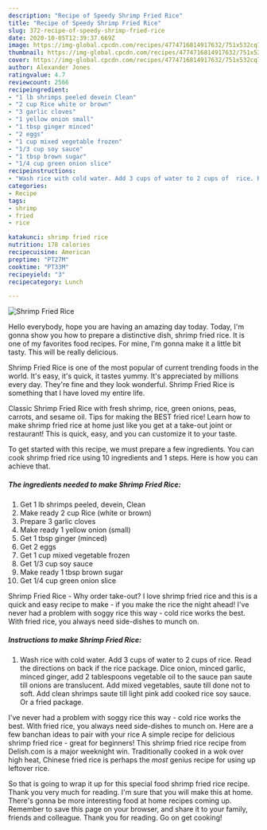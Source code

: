 ```yaml
---
description: "Recipe of Speedy Shrimp Fried Rice"
title: "Recipe of Speedy Shrimp Fried Rice"
slug: 372-recipe-of-speedy-shrimp-fried-rice
date: 2020-10-05T12:39:37.669Z
image: https://img-global.cpcdn.com/recipes/4774716814917632/751x532cq70/shrimp-fried-rice-recipe-main-photo.jpg
thumbnail: https://img-global.cpcdn.com/recipes/4774716814917632/751x532cq70/shrimp-fried-rice-recipe-main-photo.jpg
cover: https://img-global.cpcdn.com/recipes/4774716814917632/751x532cq70/shrimp-fried-rice-recipe-main-photo.jpg
author: Alexander Jones
ratingvalue: 4.7
reviewcount: 2566
recipeingredient:
- "1 lb shrimps peeled devein Clean"
- "2 cup Rice white or brown"
- "3 garlic cloves"
- "1 yellow onion small"
- "1 tbsp ginger minced"
- "2 eggs"
- "1 cup mixed vegetable frozen"
- "1/3 cup soy sauce"
- "1 tbsp brown sugar"
- "1/4 cup green onion slice"
recipeinstructions:
- "Wash rice with cold water. Add 3 cups of water to 2 cups of  rice. Read the directions on back if the rice package. Dice onion, minced garlic, minced ginger, add 2 tablespoons vegetable oil to the sauce pan saute till onions are translucent. Add mixed vegetables, saute till done not to soft. Add clean shrimps saute till light pink add cooked rice soy sauce. Or a fried package."
categories:
- Recipe
tags:
- shrimp
- fried
- rice

katakunci: shrimp fried rice 
nutrition: 178 calories
recipecuisine: American
preptime: "PT27M"
cooktime: "PT33M"
recipeyield: "3"
recipecategory: Lunch

---
```



![Shrimp Fried Rice](https://img-global.cpcdn.com/recipes/4774716814917632/751x532cq70/shrimp-fried-rice-recipe-main-photo.jpg)

Hello everybody, hope you are having an amazing day today. Today, I'm gonna show you how to prepare a distinctive dish, shrimp fried rice. It is one of my favorites food recipes. For mine, I'm gonna make it a little bit tasty. This will be really delicious.

Shrimp Fried Rice is one of the most popular of current trending foods in the world. It's easy, it's quick, it tastes yummy. It's appreciated by millions every day. They're fine and they look wonderful. Shrimp Fried Rice is something that I have loved my entire life.

Classic Shrimp Fried Rice with fresh shrimp, rice, green onions, peas, carrots, and sesame oil. Tips for making the BEST fried rice! Learn how to make shrimp fried rice at home just like you get at a take-out joint or restaurant! This is quick, easy, and you can customize it to your taste.


To get started with this recipe, we must prepare a few ingredients. You can cook shrimp fried rice using 10 ingredients and 1 steps. Here is how you can achieve that.

<!--inarticleads1-->

##### The ingredients needed to make Shrimp Fried Rice:

1. Get 1 lb shrimps peeled, devein, Clean
1. Make ready 2 cup Rice (white or brown)
1. Prepare 3 garlic cloves
1. Make ready 1 yellow onion (small)
1. Get 1 tbsp ginger (minced)
1. Get 2 eggs
1. Get 1 cup mixed vegetable frozen
1. Get 1/3 cup soy sauce
1. Make ready 1 tbsp brown sugar
1. Get 1/4 cup green onion slice


Shrimp Fried Rice - Why order take-out? I love shrimp fried rice and this is a quick and easy recipe to make - if you make the rice the night ahead! I&#39;ve never had a problem with soggy rice this way - cold rice works the best. With fried rice, you always need side-dishes to munch on. 

<!--inarticleads2-->

##### Instructions to make Shrimp Fried Rice:

1. Wash rice with cold water. Add 3 cups of water to 2 cups of  rice. Read the directions on back if the rice package. Dice onion, minced garlic, minced ginger, add 2 tablespoons vegetable oil to the sauce pan saute till onions are translucent. Add mixed vegetables, saute till done not to soft. Add clean shrimps saute till light pink add cooked rice soy sauce. Or a fried package.


I&#39;ve never had a problem with soggy rice this way - cold rice works the best. With fried rice, you always need side-dishes to munch on. Here are a few banchan ideas to pair with your rice A simple recipe for delicious shrimp fried rice - great for beginners! This shrimp fried rice recipe from Delish.com is a major weeknight win. Traditionally cooked in a wok over high heat, Chinese fried rice is perhaps the *most* genius recipe for using up leftover rice. 

So that is going to wrap it up for this special food shrimp fried rice recipe. Thank you very much for reading. I'm sure that you will make this at home. There's gonna be more interesting food at home recipes coming up. Remember to save this page on your browser, and share it to your family, friends and colleague. Thank you for reading. Go on get cooking!
